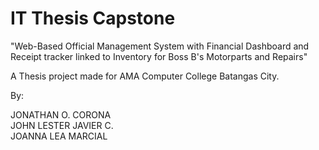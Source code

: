 # IT Thesis Capstone

"Web-Based Official Management System with Financial Dashboard and Receipt tracker linked to Inventory for Boss B's Motorparts and Repairs"

A Thesis project made for AMA Computer College Batangas City.

By:  
  
JONATHAN O. CORONA  
JOHN LESTER JAVIER C.  
JOANNA LEA MARCIAL
